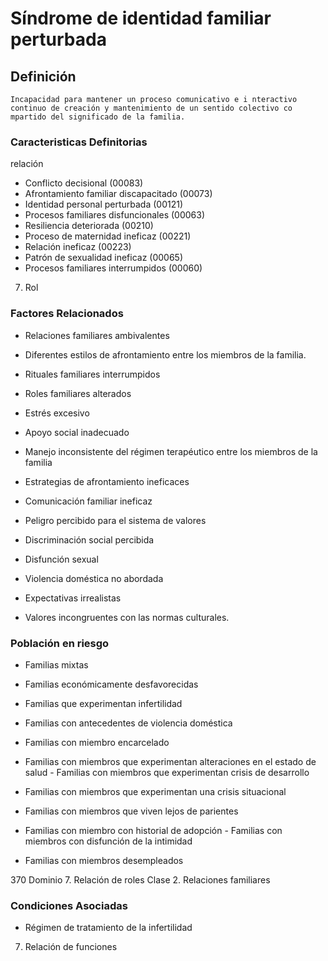 # Síndrome de identidad familiar perturbada
## Definición
	Incapacidad para mantener un proceso comunicativo e i nteractivo continuo de creación y mantenimiento de un sentido colectivo co mpartido del significado de la familia.

### Caracteristicas Definitorias
relación  
   
- Conflicto decisional (00083)   
- Afrontamiento familiar 
discapacitado (00073)   
- Identidad personal 
perturbada (00121)   
- Procesos familiares 
disfuncionales (00063)   
- Resiliencia deteriorada (00210)    
- Proceso de maternidad ineficaz 
(00221)   
- Relación ineficaz (00223)   
- Patrón de sexualidad 
ineficaz (00065)   
- Procesos familiares 
interrumpidos (00060)  
 
 
7. Rol

### Factores Relacionados
- Relaciones familiares 
ambivalentes   
- Diferentes estilos de 
afrontamiento entre los 
miembros de la familia.   
- Rituales familiares interrumpidos   
- Roles familiares alterados   
- Estrés excesivo   
- Apoyo social inadecuado   
- Manejo inconsistente del régimen 
terapéutico entre los miembros 
de la familia   
 
- Estrategias de afrontamiento 
ineficaces   
- Comunicación familiar ineficaz   
- Peligro percibido para el sistema de 
valores   
- Discriminación social percibida   
- Disfunción sexual   
- Violencia doméstica no abordada   
- Expectativas irrealistas   
- Valores incongruentes con las 
normas culturales.

### Población en riesgo
- Familias mixtas   
- Familias económicamente 
desfavorecidas   
- Familias que experimentan 
infertilidad   
- Familias con antecedentes de 
violencia doméstica   
- Familias con miembro encarcelado   
- Familias con miembros que 
experimentan alteraciones en el 
estado de salud   - Familias con 
miembros que 
experimentan 
crisis de 
desarrollo  
 
 
- Familias con miembros que experimentan una 
crisis situacional   
- Familias con miembros que viven lejos de 
parientes   
- Familias con miembro con historial de adopción   - Familias con miembros con 
disfunción de la intimidad   
- Familias con miembros 
desempleados  
 
 
370 
Dominio 7. Relación de roles  Clase 2. Relaciones familiares

### Condiciones Asociadas
- Régimen de tratamiento de la infertilidad   
 
 
 
 
 
 
 
 
 
 
 
 
 
 
 
 
 
 
 
 
7. Relación de funciones

